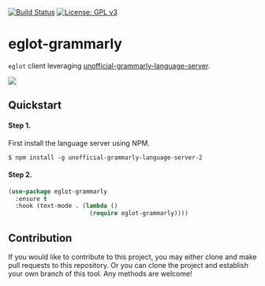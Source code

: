 [![Build Status](https://travis-ci.com/emacs-grammarly/eglot-grammarly.svg?branch=master)](https://travis-ci.com/emacs-grammarly/eglot-grammarly)
[![License: GPL v3](https://img.shields.io/badge/License-GPL%20v3-blue.svg)](https://www.gnu.org/licenses/gpl-3.0)

# eglot-grammarly

`eglot` client leveraging [unofficial-grammarly-language-server](https://github.com/znck/grammarly).

![](./etc/screenshot.png)

## Quickstart

#### Step 1.

First install the language server using NPM.

```
$ npm install -g unofficial-grammarly-language-server-2
```

#### Step 2.

```el
(use-package eglot-grammarly
  :ensure t
  :hook (text-mode . (lambda ()
                       (require eglot-grammarly))))
```

## Contribution

If you would like to contribute to this project, you may either
clone and make pull requests to this repository. Or you can
clone the project and establish your own branch of this tool.
Any methods are welcome!
